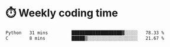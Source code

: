 
# :stopwatch: Weekly coding time
<!--START_SECTION:waka-->

```txt
Python   31 mins         ███████████████████▓░░░░░   78.33 %
C        8 mins          █████▒░░░░░░░░░░░░░░░░░░░   21.67 %
```

<!--END_SECTION:waka-->


<!-- <p> <img src="https://github-readme-stats.vercel.app/api?username=cozgerest&show_icons=true&hide_border=false" />  </p> -->

